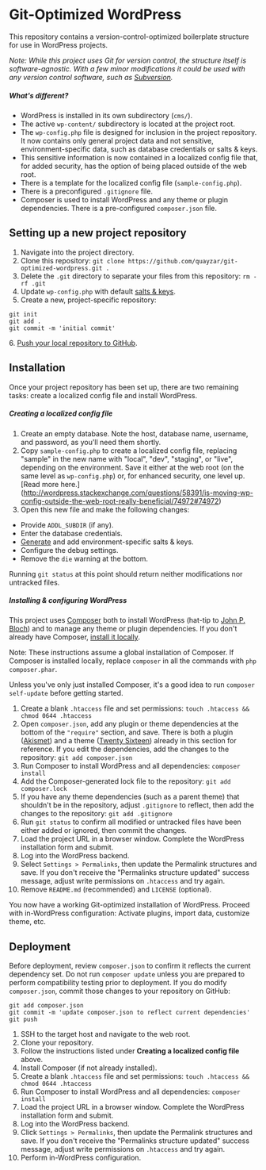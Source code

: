 Git-Optimized WordPress
=======================

This repository contains a version-control-optimized boilerplate structure for use in WordPress projects.

*Note: While this project uses Git for version control, the structure itself is software-agnostic. With a few minor modifications it could be used with any version control software, such as [Subversion](https://subversion.apache.org/).*

##### What's different?
 * WordPress is installed in its own subdirectory (`cms/`).
 * The active `wp-content/` subdirectory is located at the project root. 
 * The `wp-config.php` file is designed for inclusion in the project repository. It now contains only general project data and not sensitive, environment-specific data, such as database credentials or salts & keys.
 * This sensitive information is now contained in a localized config file that, for added security, has the option of being placed outside of the web root.
 * There is a template for the localized config file (`sample-config.php`).
 * There is a preconfigured `.gitignore` file.
 * Composer is used to install WordPress and any theme or plugin dependencies. There is a pre-configured `composer.json` file.

Setting up a new project repository
-----------------------------------

 1. Navigate into the project directory.
 2. Clone this repository: `git clone https://github.com/quayzar/git-optimized-wordpress.git .`
 3. Delete the `.git` directory to separate your files from this repository: `rm -rf .git`
 4. Update `wp-config.php` with default [salts & keys](https://api.wordpress.org/secret-key/1.1/salt/).
 5. Create a new, project-specific repository:
```
git init
git add .
git commit -m 'initial commit'
```
 6\. [Push your local repository to GitHub](http://quayzar.com/git/pushing-a-local-repository-to-github/).
 
Installation
------------

Once your project repository has been set up, there are two remaining tasks: create a localized config file and install WordPress.

##### Creating a localized config file
 1. Create an empty database. Note the host, database name, username, and password, as you'll need them shortly.
 2. Copy `sample-config.php` to create a localized config file, replacing "sample" in the new name with "local", "dev", "staging", or "live", depending on the environment. Save it either at the web root (on the same level as `wp-config.php`) or, for enhanced security, one level up. [Read more here.] (http://wordpress.stackexchange.com/questions/58391/is-moving-wp-config-outside-the-web-root-really-beneficial/74972#74972)
 3. Open this new file and make the following changes:
  * Provide `ADDL_SUBDIR` (if any).
  * Enter the database credentials.
  * [Generate](https://api.wordpress.org/secret-key/1.1/salt/) and add environment-specific salts & keys.
  * Configure the debug settings.
  * Remove the `die` warning at the bottom.

Running `git status` at this point should return neither modifications nor untracked files.

##### Installing & configuring WordPress
This project uses [Composer](https://getcomposer.org/) both to install WordPress (hat-tip to [John P. Bloch](https://github.com/johnpbloch/wordpress)) and to manage any theme or plugin dependencies. If you don't already have Composer, [install it locally](https://getcomposer.org/download/).

Note: These instructions assume a global installation of Composer. If Composer is installed locally, replace `composer` in all the commands with `php composer.phar`.

Unless you've only just installed Composer, it's a good idea to run `composer self-update` before getting started.

 1. Create a blank `.htaccess` file and set permissions: `touch .htaccess && chmod 0644 .htaccess`
 2. Open `composer.json`, add any plugin or theme dependencies at the bottom of the `"require"` section, and save. There is both a plugin ([Akismet](https://wordpress.org/plugins/akismet/)) and a theme ([Twenty Sixteen](https://wordpress.org/themes/twentysixteen/)) already in this section for reference. If you edit the dependencies, add the changes to the repository: `git add composer.json`
 3. Run Composer to install WordPress and all dependencies: `composer install`
 4. Add the Composer-generated lock file to the repository: `git add composer.lock`
 5. If you have any theme dependencies (such as a parent theme) that shouldn't be in the repository, adjust `.gitignore` to reflect, then add the changes to the repository: `git add .gitignore`
 6. Run `git status` to confirm all modified or untracked files have been either added or ignored, then commit the changes.
 7. Load the project URL in a browser window. Complete the WordPress installation form and submit.
 8. Log into the WordPress backend.
 9. Select `Settings > Permalinks`, then update the Permalink structures and save. If you don't receive the "Permalinks structure updated" success message, adjust write permissions on `.htaccess` and try again.
 10. Remove `README.md` (recommended) and `LICENSE` (optional).

You now have a working Git-optimized installation of WordPress. Proceed with in-WordPress configuration: Activate plugins, import data, customize theme, etc.

Deployment
----------

Before deployment, review `composer.json` to confirm it reflects the current dependency set. Do not run `composer update` unless you are prepared to perform compatibility testing prior to deployment. If you do modify `composer.json`, commit those changes to your repository on GitHub:
```
git add composer.json
git commit -m 'update composer.json to reflect current dependencies'
git push
```

 1. SSH to the target host and navigate to the web root.
 2. Clone your repository.
 3. Follow the instructions listed under **Creating a localized config file** above.
 4. Install Composer (if not already installed).
 5. Create a blank `.htaccess` file and set permissions: `touch .htaccess && chmod 0644 .htaccess`
 6. Run Composer to install WordPress and all dependencies: `composer install`
 7. Load the project URL in a browser window. Complete the WordPress installation form and submit. 
 8. Log into the WordPress backend.
 9. Click `Settings > Permalinks`, then update the Permalink structures and save. If you don't receive the "Permalinks structure updated" success message, adjust write permissions on `.htaccess` and try again.
 10. Perform in-WordPress configuration.
